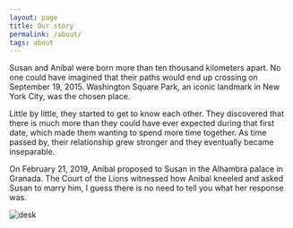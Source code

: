 ```yaml
---
layout: page
title: Our story
permalink: /about/
tags: about
---
```


Susan and Aníbal were born more than ten thousand kilometers apart. No one could have imagined that their paths would end up crossing on September 19, 2015. Washington Square Park, an iconic landmark in New York City, was the chosen place.

Little by little, they started to get to know each other. They discovered that there is much more than they could have ever expected during that first date, which made them wanting to spend more time together. As time passed by, their relationship grew stronger and they eventually became inseparable.

On February 21, 2019, Anibal proposed to Susan in the Alhambra palace in Granada. The Court of the Lions witnessed how Anibal kneeled and asked Susan to marry him, I guess there is no need to tell you what her response was.

![desk]({{site.baseurl}}/images/susan_and_anibal_1.jpg)
